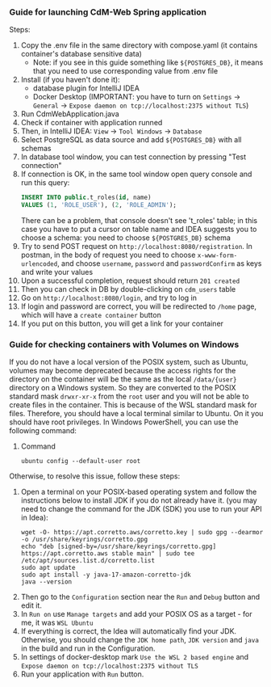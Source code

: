 ### Guide for launching CdM-Web Spring application



Steps:
1. Copy the .env file in the same directory with compose.yaml (it contains container's database sensitive data)
   * Note: if you see in this guide something like `${POSTGRES_DB}`, it means that you need to use corresponding value from .env file
2. Install (if you haven't done it): 
    * database plugin for IntelliJ IDEA
    * Docker Desktop (IMPORTANT: you have to turn on `Settings` -> `General` -> `Expose daemon on tcp://localhost:2375 without TLS`)
3. Run CdmWebApplication.java
4. Check if container with application runned
5. Then, in IntelliJ IDEA: `View` -> `Tool Windows` -> `Database`
6. Select PostgreSQL as data source and add `${POSTGRES_DB}` with all schemas
7. In database tool window, you can test connection by pressing "Test connection"
8. If connection is OK, in the same tool window open query console and run this query:
   ```sql
   INSERT INTO public.t_roles(id, name)
   VALUES (1, 'ROLE_USER'), (2, 'ROLE_ADMIN');
   ```
   There can be a problem, that console doesn't see 't_roles' table; in this case you have to put a cursor on table name and IDEA suggests you to choose a schema: you need to choose `${POSTGRES_DB}` schema
9. Try to send POST request on `http://localhost:8080/registration`. In postman, in the body of request you need to choose `x-www-form-urlencoded`, and choose `username`, `password` and `passwordConfirm` as keys and write your values
10. Upon a successful completion, request should return `201 created`
11. Then you can check in DB by double-clicking on `cdm_users` table
12. Go on `http://localhost:8080/login`, and try to log in
13. If login and password are correct, you will be redirected to `/home` page, which will have a `create container` button
14. If you put on this button, you will get a link for your container



### Guide for checking containers with Volumes on Windows



If you do not have a local version of the POSIX system, such as Ubuntu, volumes may become deprecated because the access rights for the directory on the container will be the same as the local `/data/{user}` directory on a Windows system. So they are converted to the POSIX standard mask `drwxr-xr-x` from the `root` user and you will not be able to create files in the container. This is because of the WSL standard mask for files. Therefore, you should have a local terminal similar to Ubuntu.
On it you should have root privileges. In Windows PowerShell, you can use the following command:
1. Command
   ```
   ubuntu config --default-user root
   ```
Otherwise, to resolve this issue, follow these steps:
1. Open a terminal on your POSIX-based operating system and follow the instructions below to install JDK if you do not already have it. (you may need to change the command for the JDK (SDK) you use to run your API in Idea):
   ```
   wget -O- https://apt.corretto.aws/corretto.key | sudo gpg --dearmor -o /usr/share/keyrings/corretto.gpg
   echo "deb [signed-by=/usr/share/keyrings/corretto.gpg] https://apt.corretto.aws stable main" | sudo tee /etc/apt/sources.list.d/corretto.list
   sudo apt update
   sudo apt install -y java-17-amazon-corretto-jdk
   java --version
   ```
2. Then go to the `Configuration` section near the `Run` and `Debug` button and edit it.
3. In `Run on` use `Manage targets` and add your POSIX OS as a target - for me, it was `WSL Ubuntu`
4. If everything is correct, the Idea will automatically find your JDK. Otherwise, you should change the `JDK home path`, `JDK version` and `java` in the build and run in the Configuration.
5. In settings of docker-desktop mark `Use the WSL 2 based engine` and `Expose daemon on tcp://localhost:2375 without TLS`
6. Run your application with `Run` button.